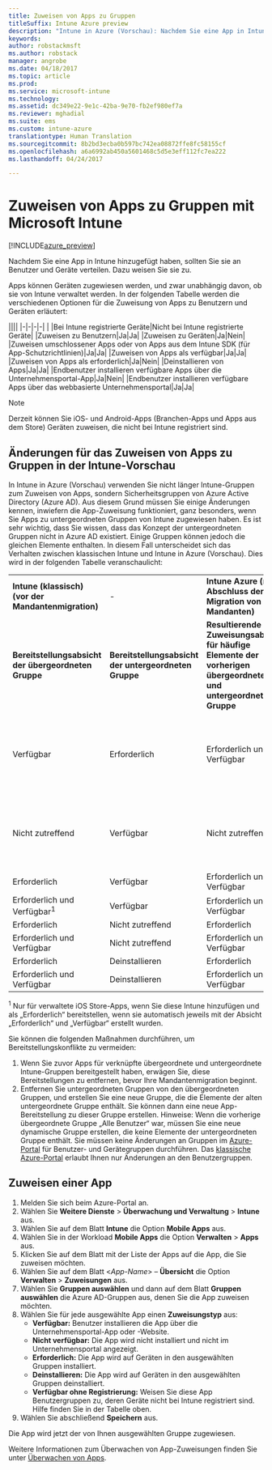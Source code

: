 ```yaml
---
title: Zuweisen von Apps zu Gruppen
titleSuffix: Intune Azure preview
description: "Intune in Azure (Vorschau): Nachdem Sie eine App in Intune hinzugefügt haben, sollten Sie sie Gruppen von Benutzern oder Geräten zuweisen."
keywords: 
author: robstackmsft
ms.author: robstack
manager: angrobe
ms.date: 04/18/2017
ms.topic: article
ms.prod: 
ms.service: microsoft-intune
ms.technology: 
ms.assetid: dc349e22-9e1c-42ba-9e70-fb2ef980ef7a
ms.reviewer: mghadial
ms.suite: ems
ms.custom: intune-azure
translationtype: Human Translation
ms.sourcegitcommit: 8b2bd3ecba0b597bc742ea08872ffe8fc58155cf
ms.openlocfilehash: a6a6992ab450a5601468c5d5e3eff112fc7ea222
ms.lasthandoff: 04/24/2017

---
```


# <a name="how-to-assign-apps-to-groups-with-microsoft-intune"></a>Zuweisen von Apps zu Gruppen mit Microsoft Intune

[!INCLUDE[azure_preview](../includes/azure_preview.md)]

Nachdem Sie eine App in Intune hinzugefügt haben, sollten Sie sie an Benutzer und Geräte verteilen. Dazu weisen Sie sie zu.

Apps können Geräten zugewiesen werden, und zwar unabhängig davon, ob sie von Intune verwaltet werden. In der folgenden Tabelle werden die verschiedenen Optionen für die Zuweisung von Apps zu Benutzern und Geräten erläutert:

||||
|-|-|-|-|
|&nbsp;|Bei Intune registrierte Geräte|Nicht bei Intune registrierte Geräte|
|Zuweisen zu Benutzern|Ja|Ja|
|Zuweisen zu Geräten|Ja|Nein|
|Zuweisen umschlossener Apps oder von Apps aus dem Intune SDK (für App-Schutzrichtlinien)|Ja|Ja|
|Zuweisen von Apps als verfügbar|Ja|Ja|
|Zuweisen von Apps als erforderlich|Ja|Nein|
|Deinstallieren von Apps|Ja|Ja|
|Endbenutzer installieren verfügbare Apps über die Unternehmensportal-App|Ja|Nein|
|Endbenutzer installieren verfügbare Apps über das webbasierte Unternehmensportal|Ja|Ja|

> [!NOTE]
> Derzeit können Sie iOS- und Android-Apps (Branchen-Apps und Apps aus dem Store) Geräten zuweisen, die nicht bei Intune registriert sind.

## <a name="changes-to-how-you-assign-apps-to-groups-in-the-intune-preview"></a>Änderungen für das Zuweisen von Apps zu Gruppen in der Intune-Vorschau

In Intune in Azure (Vorschau) verwenden Sie nicht länger Intune-Gruppen zum Zuweisen von Apps, sondern Sicherheitsgruppen von Azure Active Directory (Azure AD). Aus diesem Grund müssen Sie einige Änderungen kennen, inwiefern die App-Zuweisung funktioniert, ganz besonders, wenn Sie Apps zu untergeordneten Gruppen von Intune zugewiesen haben.
Es ist sehr wichtig, dass Sie wissen, dass das Konzept der untergeordneten Gruppen nicht in Azure AD existiert. Einige Gruppen können jedoch die gleichen Elemente enthalten. In diesem Fall unterscheidet sich das Verhalten zwischen klassischen Intune und Intune in Azure (Vorschau). Dies wird in der folgenden Tabelle veranschaulicht:

||||||
|-|-|-|-|-|
|**Intune (klassisch) (vor der Mandantenmigration)**|-|**Intune Azure (nach Abschluss der Migration von Mandanten)**|-|**Weitere Informationen**|
|**Bereitstellungsabsicht der übergeordneten Gruppe**|**Bereitstellungsabsicht der untergeordneten Gruppe**|**Resultierende Zuweisungsabsicht für häufige Elemente der vorherigen übergeordneten und untergeordneten Gruppe**|**Resultierende Zuweisungsabsicht für Elemente der übergeordneten Gruppe**|-|    
|Verfügbar|Erforderlich|Erforderlich und Verfügbar|Verfügbar|Erforderlich und Verfügbar bedeutet, dass als erforderlich zugewiesene Apps auch in der Unternehmensportal-App gesehen werden können.
|Nicht zutreffend|Verfügbar|Nicht zutreffend|Nicht zutreffend|Problemlösung: Entfernen Sie die Bereitstellungsabsicht „Nicht zutreffend“ aus der übergeordneten Intune-Gruppe.
|Erforderlich|Verfügbar|Erforderlich und Verfügbar|Erforderlich|-|
|Erforderlich und Verfügbar<sup>1</sup>|Verfügbar|Erforderlich und Verfügbar|Erforderlich und Verfügbar|-|    
|Erforderlich|Nicht zutreffend|Erforderlich|Erforderlich|-|    
|Erforderlich und Verfügbar|Nicht zutreffend|Erforderlich und Verfügbar|Erforderlich und Verfügbar|-|    
|Erforderlich|Deinstallieren|Erforderlich|Erforderlich|-|    
|Erforderlich und Verfügbar|Deinstallieren|Erforderlich und Verfügbar|Erforderlich und Verfügbar|-|
<sup>1</sup> Nur für verwaltete iOS Store-Apps, wenn Sie diese Intune hinzufügen und als „Erforderlich“ bereitstellen, wenn sie automatisch jeweils mit der Absicht „Erforderlich“ und „Verfügbar“ erstellt wurden.

Sie können die folgenden Maßnahmen durchführen, um Bereitstellungskonflikte zu vermeiden:

1.    Wenn Sie zuvor Apps für verknüpfte übergeordnete und untergeordnete Intune-Gruppen bereitgestellt haben, erwägen Sie, diese Bereitstellungen zu entfernen, bevor Ihre Mandantenmigration beginnt.
2.    Entfernen Sie untergeordneten Gruppen von den übergeordneten Gruppen, und erstellen Sie eine neue Gruppe, die die Elemente der alten untergeordnete Gruppe enthält. Sie können dann eine neue App-Bereitstellung zu dieser Gruppe erstellen.
Hinweise: Wenn die vorherige übergeordnete Gruppe „Alle Benutzer“ war, müssen Sie eine neue dynamische Gruppe erstellen, die keine Elemente der untergeordneten Gruppe enthält.
Sie müssen keine Änderungen an Gruppen im [Azure-Portal](https://portal.azure.com/) für Benutzer- und Gerätegruppen durchführen. Das [klassische Azure-Portal](https://manage.windowsazure.com/) erlaubt Ihnen nur Änderungen an den Benutzergruppen.


## <a name="how-to-assign-an-app"></a>Zuweisen einer App

1. Melden Sie sich beim Azure-Portal an.
2. Wählen Sie **Weitere Dienste** > **Überwachung und Verwaltung** > **Intune** aus.
3. Wählen Sie auf dem Blatt **Intune** die Option **Mobile Apps** aus.
1. Wählen Sie in der Workload **Mobile Apps** die Option **Verwalten** > **Apps** aus.
2. Klicken Sie auf dem Blatt mit der Liste der Apps auf die App, die Sie zuweisen möchten.
3. Wählen Sie auf dem Blatt <*App-Name*> – **Übersicht** die Option **Verwalten** > **Zuweisungen** aus.
4. Wählen Sie **Gruppen auswählen** und dann auf dem Blatt **Gruppen auswählen** die Azure AD-Gruppen aus, denen Sie die App zuweisen möchten.
5. Wählen Sie für jede ausgewählte App einen **Zuweisungstyp** aus:
    - **Verfügbar:** Benutzer installieren die App über die Unternehmensportal-App oder -Website.
    - **Nicht verfügbar:** Die App wird nicht installiert und nicht im Unternehmensportal angezeigt.
    - **Erforderlich:** Die App wird auf Geräten in den ausgewählten Gruppen installiert.
    - **Deinstallieren:** Die App wird auf Geräten in den ausgewählten Gruppen deinstalliert.
    - **Verfügbar ohne Registrierung:** Weisen Sie diese App Benutzergruppen zu, deren Geräte nicht bei Intune registriert sind. Hilfe finden Sie in der Tabelle oben.
6. Wählen Sie abschließend **Speichern** aus.

Die App wird jetzt der von Ihnen ausgewählten Gruppe zugewiesen.

Weitere Informationen zum Überwachen von App-Zuweisungen finden Sie unter [Überwachen von Apps](monitor-apps.md).

